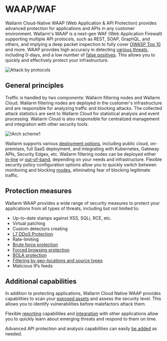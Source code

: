 # WAAP/WAF

Wallarm Cloud-Native WAAP (Web Application & API Protection) provides advanced protection for applications and APIs in any customer environment. Wallarm's WAAP is a next-gen WAF (Web Application Firewall) supporting multiple API protocols, such as REST, SOAP, GraphQL, and others, and implying a deep packet inspection to fully cover [OWASP Top 10](https://owasp.org/www-project-top-ten/) and more. WAAP provides high accuracy in detecting [various threats](../attacks-vulns-list.md), including 0-days, and a low number of [false positives](../about-wallarm/protecting-against-attacks.md#false-positives). This allows you to quickly and effectively protect your infrastructure.

![Attack by protocols](../images/user-guides/dashboard/api-protocols.png)

## General principles

Traffic is handled by two components: Wallarm filtering nodes and Wallarm Cloud. Wallarm filtering nodes are deployed in the customer's infrastructure and are responsible for analyzing traffic and blocking attacks. The collected attack statistics are sent to Wallarm Cloud for statistical analysis and event processing. Wallarm Cloud is also responsible for centralized management and integration with other security tools.

![!Arch scheme1](../images/about-wallarm-waf/overview/filtering-node-cloud.png)

Wallarm supports various [deployment options](../installation/supported-deployment-options.md), including public cloud, on-premises, full SaaS deployment, and integrating with Kubernetes, Gateway APIs, Security Edges, etc. Wallarm filtering nodes can be deployed either [in-line](../installation/inline/overview.md) or [out-of-band](../installation/oob/overview.md), depending on your needs and infrastructure. Flexible security policy configuration options allow you to quickly switch between monitoring and blocking [modes](../admin-en/configure-wallarm-mode.md), eliminating fear of blocking legitimate traffic.

## Protection measures

Wallarm WAAP provides a wide range of security measures to protect your applications from all types of threats, including but not limited to:

* Up-to-date stamps against XSS, SQLi, RCE, etc. 
* Virtual patching
* Custom detectors creating
* [L7 DDoS Protection](../admin-en/configuration-guides/protecting-against-ddos.md)
* Rate-limiting
* [Brute force protection](../admin-en/configuration-guides/protecting-against-bruteforce.md)
* [Forced browsing protection](../admin-en/configuration-guides/protecting-against-forcedbrowsing.md)
* [BOLA protection](../admin-en/configuration-guides/protecting-against-bola-trigger.md)
* [Filtering by geo-locations and source types](../user-guides/ip-lists/overview.md)
* Malicious IPs feeds

## Additional capabilities

In addition to protecting applications, Wallarm Cloud Native WAAP provides capabilities to scan your [exposed assets](../user-guides/scanner.md) and assess the security level. This allows you to identify vulnerabilities before malefactors attack them.

Flexible [reporting](../user-guides/dashboards/owasp-api-top-ten.md) capabilities and [integration](../user-guides/settings/integrations/integrations-intro.md) with other applications allow you to quickly learn about emerging threats and respond to them on time.

Advanced API protection and analysis capabilities can easily [be added](../about-wallarm/subscription-plans.md) as needed.

